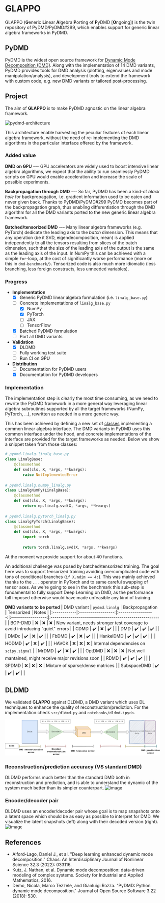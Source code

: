 # GLAPPO
GLAPPO (**G**eneric **L**inear **A**lgebra **P**orting of **P**yDMD [**O**ngoing]) is the
twin repository of PyDMD/PyDMD#299, which enables support for generic linear
algebra frameworks in PyDMD.

## PyDMD
PyDMD is the widest open source framework for 
[Dynamic Mode Decomposition (DMD)](https://en.wikipedia.org/wiki/Dynamic_mode_decomposition). 
Along with the implementation of 14 DMD variants, PyDMD provides tools for DMD analysis (plotting, 
eigenvalues and mode manipulation/analysis), and development tools to extend the 
framework with custom code, e.g. new DMD variants or tailored post-processing.

## Project
The aim of **GLAPPO** is to make PyDMD agnostic on the linear algebra framework.

![pydmd-architecture](https://user-images.githubusercontent.com/8464342/215337976-8f5978bd-d7a9-4b97-8e12-1be83470cbde.png)

This architecture enable harvesting the peculiar features of each linear algebra framework, without the need
of re-implementing the DMD algorithms in the particular interface offered by the framework.

### Added value
**DMD on GPU** --- GPU accelerators are widely used to boost intensive linear algebra algorithms, we expect that the ability to run seamlessly
PyDMD scripts on GPU would enable acceleration and increase the scale of possible experiments.

**Backpropagation through DMD** --- So far, PyDMD has been a kind-of *black hole* for backpropagation, i.e. gradient information used to be eaten and never
given back. Thanks to PyDMD/PyDMD#299 PyDMD becomes part of the backpropagation graph, thus enabling differentiation
through the DMD algorithm for all the DMD variants ported to the new generic linear algebra framework.

**Batched/tensorized DMD** --- Many linear algebra frameworks (e.g. PyTorch) dedicate the leading axis to the *batch* dimension. This means that
any operation (be it SVD, eigendecomposition, mean) is applied independently to all the tensors resulting from 
slices of the batch dimension, such that the size of the leading axis of the output is the same as the leading axis of
the input. In NumPy this can be achieved with a simple `for`-loop, at the cost of significantly worse performance
(more on this in `dmd-benchmark/`). Tensorized code is also much more idiomatic (less branching, less foreign constructs,
less unneeded variables).

### Progress
- **Implementation**
    - [x] Generic PyDMD linear algebra formulation (i.e. `linalg_base.py`)
    - [ ] Concrete implementations of `linalg_base.py`
        - [x] NumPy
        - [x] PyTorch
        - [ ] JAX
        - [ ] TensorFlow
    - [x] Batched PyDMD formulation
    - [ ] Port all DMD variants
- **Validation**
    - [x] DLDMD
    - [ ] Fully working test suite
    - [ ] Run CI on GPU
- **Distribution**
    - [ ] Documentation for PyDMD users
    - [x] Documentation for PyDMD developers

### Implementation
The implementation step is clearly the most time consuming, as we need to rewrite the PyDMD framework
in a more general way leveraging linear algebra subroutines supported by all the target frameworks
(NumPy, PyTorch, ...), rewritten as needed in a more generic way.

This has been achieved by defining a new set of 
[classes](https://github.com/fAndreuzzi/PyDMD/tree/generic-linalg/pydmd/linalg) implementing 
a common linear algebra interface. The DMD variants in PyDMD uses this common interface under the hood, and 
concrete implementations of the interface are provided for the target frameworks as needed. Below we show a 
snippet taken from those classes:
```python
# pydmd.linalg.linalg_base.py
class LinalgBase:
    @classmethod
    def svd(cls, X, *args, **kwargs):
        raise NotImplementedError

# pydmd.linalg.numpy_linalg.py
class LinalgNumPy(LinalgBase):
    @classmethod
    def svd(cls, X, *args, **kwargs):
        return np.linalg.svd(X, *args, **kwargs)

# pydmd.linalg.pytorch_linalg.py
class LinalgPyTorch(LinalgBase):
    @classmethod
    def svd(cls, X, *args, **kwargs):
        import torch

        return torch.linalg.svd(X, *args, **kwargs)
```
At the moment we provide support for about 40 functions.

An additional challenge was posed by batched/tensorized training. The goal here was to support tensorized 
training avoiding overcomplicated code with tons of conditional branches (`if X.ndim == 4:`). This was
mainly achieved thanks to the `...` operator in PyTorch and to same careful swapping of tensor axes. As 
we're going to see in the benchmark this sub-step is fundamental to fully support Deep Learning on DMD, 
as the performance toll imposed otherwise would have made unfeasible any kind of training.

**DMD variants to be ported**
| DMD variant | `pydmd.linalg`     | Backpropagation    | Tensorized         | Notes                                                  |
|:------------|:------------------:|:------------------:|:------------------:|:-------------------------------------------------------|
| BOP-DMD     | :x:                | :x:                | :x:                | New variant, needs stronger test coverage to avoid introducing "quiet" errors |
| CDMD        | :heavy_check_mark: | :x:                | :heavy_check_mark: |                                                        |
| DMD         | :heavy_check_mark: | :heavy_check_mark: | :heavy_check_mark: |                                                        |
| DMDc        | :heavy_check_mark: | :x:                | :heavy_check_mark: |                                                        |
| FbDMD       | :heavy_check_mark: | :x:                | :heavy_check_mark: |                                                        |
| HankelDMD   | :heavy_check_mark: | :heavy_check_mark: | :heavy_check_mark: |                                                        |
| HODMD       | :heavy_check_mark: | :x:                | :heavy_check_mark: |                                                        |
| HAVOK       | :x:                | :x:                | :x:                | Internal dependencies on `scipy.signal`                |
| MrDMD       | :heavy_check_mark: | :x:                | :heavy_check_mark: |                                                        |
| OptDMD      | :x:                | :x:                | :x:                | Not well mantained, might receive major revisions soon |
| RDMD        | :heavy_check_mark: | :heavy_check_mark: | :heavy_check_mark: |                                                        |
| SPDMD       | :x:                | :x:                | :x:                | Mixture of sparse/dense matrices                       |
| SubspaceDMD | :heavy_check_mark: | :heavy_check_mark: | :heavy_check_mark: |                                                        |

## DLDMD
We validated **GLAPPO** against DLDMD, a DMD variant which uses DL techniques to enhance the quality of reconstruction/prediction.
For the implementation check `src/dldmd.py` and `notebooks/dldmd.ipynb`.

![image](imgs/dldmd.drawio.png)

### Reconstruction/prediction accuracy (VS standard DMD)
DLDMD performs much better than the standard DMD both in reconstruction and prediction, and is able to understand
the dynamic of the system much better than its simpler counterpart.
![image](https://user-images.githubusercontent.com/8464342/214721981-01a2e5d4-6e4e-4201-98c3-56955f191d93.png)

### Encoder/decoder pair
DLDMD uses an encoder/decoder pair whose goal is to map snapshots onto a latent space which should be as easy as possible
to interpret for DMD. We visualize the latent snapshots (left) along with their decoded version (right).
![image](https://user-images.githubusercontent.com/8464342/214722370-54621935-1943-4fdb-95ed-6c87b6cda17a.png)

## References
- Alford-Lago, Daniel J., et al. "Deep learning enhanced dynamic mode decomposition." Chaos: An Interdisciplinary Journal of Nonlinear Science 32.3 (2022): 033116.
- Kutz, J. Nathan, et al. Dynamic mode decomposition: data-driven modeling of complex systems. Society for Industrial and Applied Mathematics, 2016.
- Demo, Nicola, Marco Tezzele, and Gianluigi Rozza. "PyDMD: Python dynamic mode decomposition." Journal of Open Source Software 3.22 (2018): 530.

